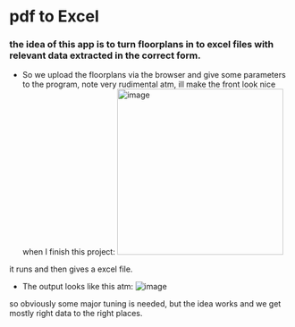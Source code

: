 # pdf to Excel

### the idea of this app is to turn floorplans in to excel files with relevant data extracted in the correct form.

- So we upload the floorplans via the browser and give some parameters to the program, note very rudimental atm, ill make the front look nice when I finish this project:
  <img width="297" alt="image" src="https://github.com/tommimaki/arkToexcel/assets/74586216/5050313c-67b5-4039-9706-b6778f9c0f50">

it runs and then gives a excel file.

- The output looks like this atm:
![image](https://github.com/tommimaki/arkToexcel/assets/74586216/6052bb51-f8f3-445c-b8ca-46878d61907d)


so obviously some major tuning is needed, but the idea works and we get mostly right data to the right places.
